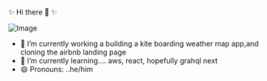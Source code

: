 ###
✨ Hi there 👋  ✨

![Image](https://github-readme-stats.vercel.app/api/top-langs/?username=tannerpace&theme=ithub_dark) 





- 🔭 I’m currently working a building a kite boarding weather map app,and cloning the airbnb landing page
- 🌱 I’m currently learning.... aws, react, hopefully grahql next 
- 😄 Pronouns: ..he/him


